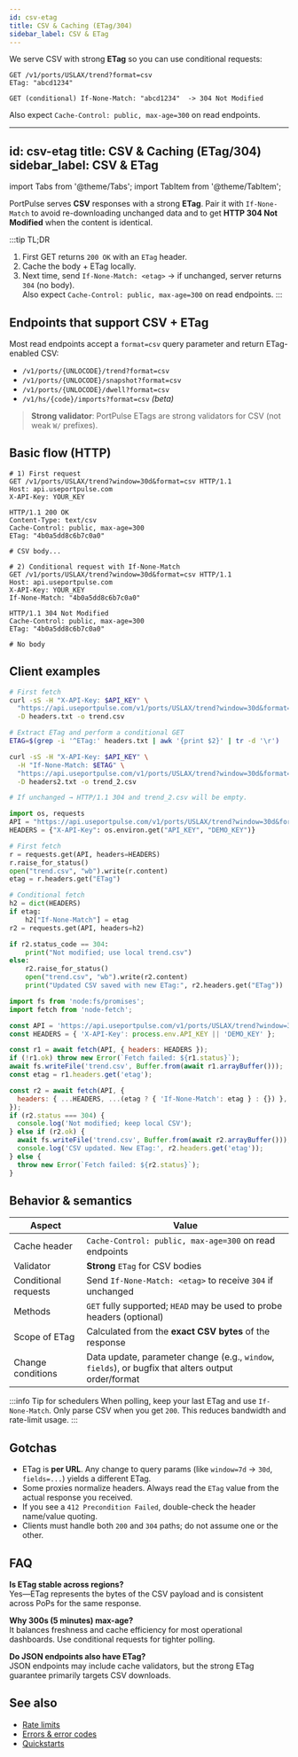 ```yaml
---
id: csv-etag
title: CSV & Caching (ETag/304)
sidebar_label: CSV & ETag
---
```


We serve CSV with strong **ETag** so you can use conditional requests:

```http
GET /v1/ports/USLAX/trend?format=csv
ETag: "abcd1234"

GET (conditional) If-None-Match: "abcd1234"  -> 304 Not Modified
```

Also expect `Cache-Control: public, max-age=300` on read endpoints.

---
id: csv-etag
title: CSV & Caching (ETag/304)
sidebar_label: CSV & ETag
---

import Tabs from '@theme/Tabs';
import TabItem from '@theme/TabItem';

PortPulse serves **CSV** responses with a strong **ETag**. Pair it with `If-None-Match` to avoid re-downloading unchanged data and to get **HTTP 304 Not Modified** when the content is identical.

:::tip TL;DR
1) First GET returns `200 OK` with an `ETag` header.  
2) Cache the body + ETag locally.  
3) Next time, send `If-None-Match: <etag>` → if unchanged, server returns `304` (no body).  
Also expect `Cache-Control: public, max-age=300` on read endpoints.
:::

## Endpoints that support CSV + ETag

Most read endpoints accept a `format=csv` query parameter and return ETag-enabled CSV:

- `/v1/ports/{UNLOCODE}/trend?format=csv`
- `/v1/ports/{UNLOCODE}/snapshot?format=csv`
- `/v1/ports/{UNLOCODE}/dwell?format=csv`
- `/v1/hs/{code}/imports?format=csv` *(beta)*

> **Strong validator**: PortPulse ETags are strong validators for CSV (not weak `W/` prefixes).

## Basic flow (HTTP)

```http
# 1) First request
GET /v1/ports/USLAX/trend?window=30d&format=csv HTTP/1.1
Host: api.useportpulse.com
X-API-Key: YOUR_KEY

HTTP/1.1 200 OK
Content-Type: text/csv
Cache-Control: public, max-age=300
ETag: "4b0a5dd8c6b7c0a0"

# CSV body...
```

```http
# 2) Conditional request with If-None-Match
GET /v1/ports/USLAX/trend?window=30d&format=csv HTTP/1.1
Host: api.useportpulse.com
X-API-Key: YOUR_KEY
If-None-Match: "4b0a5dd8c6b7c0a0"

HTTP/1.1 304 Not Modified
Cache-Control: public, max-age=300
ETag: "4b0a5dd8c6b7c0a0"

# No body
```

## Client examples

<Tabs>
  <TabItem value="curl" label="cURL">

```bash
# First fetch
curl -sS -H "X-API-Key: $API_KEY" \
  "https://api.useportpulse.com/v1/ports/USLAX/trend?window=30d&format=csv" \
  -D headers.txt -o trend.csv

# Extract ETag and perform a conditional GET
ETAG=$(grep -i '^ETag:' headers.txt | awk '{print $2}' | tr -d '\r')

curl -sS -H "X-API-Key: $API_KEY" \
  -H "If-None-Match: $ETAG" \
  "https://api.useportpulse.com/v1/ports/USLAX/trend?window=30d&format=csv" \
  -D headers2.txt -o trend_2.csv

# If unchanged → HTTP/1.1 304 and trend_2.csv will be empty.
```

  </TabItem>
  <TabItem value="python" label="Python">

```python
import os, requests
API = "https://api.useportpulse.com/v1/ports/USLAX/trend?window=30d&format=csv"
HEADERS = {"X-API-Key": os.environ.get("API_KEY", "DEMO_KEY")}

# First fetch
r = requests.get(API, headers=HEADERS)
r.raise_for_status()
open("trend.csv", "wb").write(r.content)
etag = r.headers.get("ETag")

# Conditional fetch
h2 = dict(HEADERS)
if etag:
    h2["If-None-Match"] = etag
r2 = requests.get(API, headers=h2)

if r2.status_code == 304:
    print("Not modified; use local trend.csv")
else:
    r2.raise_for_status()
    open("trend.csv", "wb").write(r2.content)
    print("Updated CSV saved with new ETag:", r2.headers.get("ETag"))
```

  </TabItem>
  <TabItem value="node" label="Node.js">

```js
import fs from 'node:fs/promises';
import fetch from 'node-fetch';

const API = 'https://api.useportpulse.com/v1/ports/USLAX/trend?window=30d&format=csv';
const HEADERS = { 'X-API-Key': process.env.API_KEY || 'DEMO_KEY' };

const r1 = await fetch(API, { headers: HEADERS });
if (!r1.ok) throw new Error(`Fetch failed: ${r1.status}`);
await fs.writeFile('trend.csv', Buffer.from(await r1.arrayBuffer()));
const etag = r1.headers.get('etag');

const r2 = await fetch(API, {
  headers: { ...HEADERS, ...(etag ? { 'If-None-Match': etag } : {}) },
});
if (r2.status === 304) {
  console.log('Not modified; keep local CSV');
} else if (r2.ok) {
  await fs.writeFile('trend.csv', Buffer.from(await r2.arrayBuffer()));
  console.log('CSV updated. New ETag:', r2.headers.get('etag'));
} else {
  throw new Error(`Fetch failed: ${r2.status}`);
}
```

  </TabItem>
</Tabs>

## Behavior & semantics

| Aspect | Value |
|---|---|
| Cache header | `Cache-Control: public, max-age=300` on read endpoints |
| Validator | **Strong** `ETag` for CSV bodies |
| Conditional requests | Send `If-None-Match: <etag>` to receive `304` if unchanged |
| Methods | `GET` fully supported; `HEAD` may be used to probe headers (optional) |
| Scope of ETag | Calculated from the **exact CSV bytes** of the response |
| Change conditions | Data update, parameter change (e.g., `window`, `fields`), or bugfix that alters output order/format |

:::info Tip for schedulers
When polling, keep your last ETag and use `If-None-Match`. Only parse CSV when you get `200`. This reduces bandwidth and rate-limit usage.
:::

## Gotchas

- ETag is **per URL**. Any change to query params (like `window=7d` → `30d`, `fields=...`) yields a different ETag.
- Some proxies normalize headers. Always read the `ETag` value from the actual response you received.
- If you see a `412 Precondition Failed`, double-check the header name/value quoting.
- Clients must handle both `200` and `304` paths; do not assume one or the other.

## FAQ

**Is ETag stable across regions?**  
Yes—ETag represents the bytes of the CSV payload and is consistent across PoPs for the same response.

**Why 300s (5 minutes) max-age?**  
It balances freshness and cache efficiency for most operational dashboards. Use conditional requests for tighter polling.

**Do JSON endpoints also have ETag?**  
JSON endpoints may include cache validators, but the strong ETag guarantee primarily targets CSV downloads.

## See also

- [Rate limits](./Guides/rate-limits)
- [Errors & error codes](./Guides/errors)
- [Quickstarts](./Guides/quickstarts)